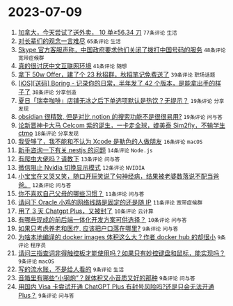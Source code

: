 # 2023-07-09

1. [加拿大，今天尝试了送外卖， 10 单≥56.34 刀](https://www.v2ex.com/t/955214) `77条评论` `生活`
1. [对长辈们的观念一言难尽](https://www.v2ex.com/t/955222) `65条评论` `生活`
1. [Skype 官方客服声称，中国政府要求他们关闭了拨打中国号码的服务](https://www.v2ex.com/t/955213) `48条评论` `宽带症候群`
1. [真的很讨厌中文互联网环境](https://www.v2ex.com/t/955231) `41条评论` `随想`
1. [拿下 50w Offer，建了个 23 秋招群，秋招笔记免费送了](https://www.v2ex.com/t/955237) `39条评论` `职场话题`
1. [[iOS][送码] Boring - 记录你的日常，半年发了 42 个版本，是能拿出手的样子了](https://www.v2ex.com/t/955241) `38条评论` `分享创造`
1. [夏日「瑞幸咖啡」店铺无冰之后下单选项默认是热饮？无提示？](https://www.v2ex.com/t/955223) `19条评论` `分享发现`
1. [obsidian 很精致, 但是对比 notion 的搜索功能不是很很易用?](https://www.v2ex.com/t/955215) `19条评论` `问与答`
1. [论新晋神卡大马 Celcom 紫的诞生，一卡走全球，媲美泰 Sim2fly，不输学生 ctmo](https://www.v2ex.com/t/955265) `18条评论` `分享发现`
1. [我受够了，我不能和不认为 Xcode 是勒色的人做朋友](https://www.v2ex.com/t/955266) `16条评论` `macOS`
1. [新手咨询一下有关 nestjs 的问题](https://www.v2ex.com/t/955240) `14条评论` `Node.js`
1. [有爬虫大佬吗？请教下](https://www.v2ex.com/t/955252) `13条评论` `问与答`
1. [微信阻止 Nvidia 切换显示模式](https://www.v2ex.com/t/955245) `12条评论` `NVIDIA`
1. [小宝宝在又哭又笑，随口开玩笑说了句神经病，结果被老婆数落说不配当爸爸。](https://www.v2ex.com/t/955244) `12条评论` `问与答`
1. [你不喜欢自己父母的哪些习惯？](https://www.v2ex.com/t/955255) `11条评论` `问与答`
1. [请问下 Oracle 小鸡的网络线路是固定的还是随 IP](https://www.v2ex.com/t/955229) `11条评论` `宽带症候群`
1. [用了 3 天 Chatgpt Plus，又被封了](https://www.v2ex.com/t/955295) `10条评论` `云计算`
1. [有哪些现成的前后端一体化开发方案可供选择？](https://www.v2ex.com/t/955257) `10条评论` `问与答`
1. [如果只考虑养老和医疗, 应该把户口落在哪里?](https://www.v2ex.com/t/955296) `9条评论` `问与答`
1. [为啥本地编译的 docker images 体积这么大？作者 docker hub 的却很小](https://www.v2ex.com/t/955281) `9条评论` `程序员`
1. [请问三指查词非得触控板才能使用吗？如果只有妙控键盘和鼠标，能实现吗？](https://www.v2ex.com/t/955263) `9条评论` `macOS`
1. [写的流水账，不是给人看的](https://www.v2ex.com/t/955258) `9条评论` `生活`
1. [音箱里有哪些“小钢炮”？就体积又小音质又好的那种](https://www.v2ex.com/t/955236) `9条评论` `问与答`
1. [用国内 Visa 卡尝试开通 ChatGPT Plus 有封号风险吗?还是只会无法开通 Plus？](https://www.v2ex.com/t/955233) `9条评论` `问与答`
